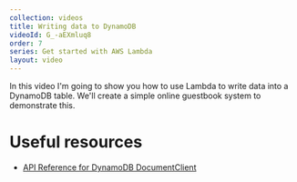 ```yaml
---
collection: videos
title: Writing data to DynamoDB
videoId: G_-aEXmluq8
order: 7
series: Get started with AWS Lambda
layout: video
---
```


In this video I'm going to show you how to use Lambda to write data into a DynamoDB table. We'll create a simple online guestbook system to demonstrate this.

# Useful resources
* <a href="http://docs.aws.amazon.com/AWSJavaScriptSDK/latest/AWS/DynamoDB/DocumentClient.html" target="_blank">API Reference for DynamoDB DocumentClient</a>